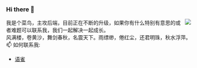 ### Hi there 👋
<a href="https://github.com/zhoubiao188"><img align='right' src="https://github-readme-stats.vercel.app/api?username=zhoubiao188&show_icons=true&&theme=default&locale=cn"></a>


我是个菜鸟，主攻后端，目前正在不断的升级，如果你有什么特别有意思的或者难题可以联系我，我们一起解决一起成长。<br/>
风满楼，卷黄沙，舞剑春秋，名震天下。雨缥缈，倦红尘，还君明珠，秋水浮萍。<br/>
📫 如何联系我: 
  - [语雀](https://www.yuque.com/ityoudream.cn)
<!--
**zhoubiao188/zhoubiao188** is a ✨ _special_ ✨ repository because its `README.md` (this file) appears on your GitHub profile.

Here are some ideas to get you started:

- 🔭 I’m currently working on ...
- 🌱 I’m currently learning ...
- 👯 I’m looking to collaborate on ...
- 🤔 I’m looking for help with ...
- 💬 Ask me about ...
- 📫 How to reach me: ...
- 😄 Pronouns: ...
- ⚡ Fun fact: ...
-->
